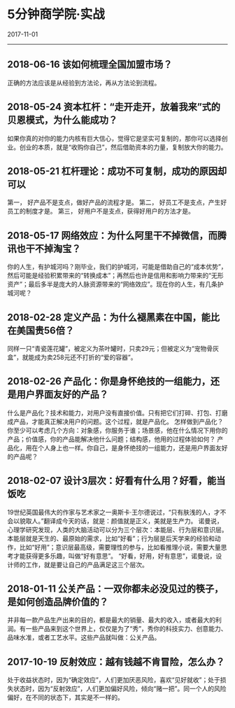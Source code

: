 # 5分钟商学院·实战
2017-11-01


--------------------------------------------------------------------------------


## 2018-06-16 该如何梳理全国加盟市场？
正确的方法应该是从经验到方法论，再从方法论到流程。


## 2018-05-24 资本杠杆：“走开走开，放着我来”式的贝恩模式，为什么能成功？
如果你真的对你的能力内核有巨大信心，觉得它是坚实可复制的，那你可以选择创业。创业的本质，就是“收购你自己”，然后借助资本的力量，复制放大你的能力。


## 2018-05-21 杠杆理论：成功不可复制，成功的原因却可以
第一， 好产品不是支点，做好产品的流程才是。
第二， 好员工不是支点，产生好员工的制度才是。
第三， 好用户不是支点，获得好用户的方法才是。


## 2018-05-17 网络效应：为什么阿里干不掉微信，而腾讯也干不掉淘宝？
你的人生，有护城河吗？刚毕业，我们的护城河，可能是借助自己的“成本优势”，然后可能是经验积累带来的“转换成本”；再然后也许是信用和影响力带来的“无形资产”；最后多半是庞大的人脉资源带来的“网络效应”。现在你的人生，有几条护城河呢？


## 2018-02-28 定义产品：为什么褪黑素在中国，能比在美国贵56倍？
同样一只“青瓷莲花罐”，被定义为茶叶罐时，只卖29元；但被定义为“宠物骨灰盒”，就能成为卖258元还不打折的“爱的容器”。


## 2018-02-26 产品化：你是身怀绝技的一组能力，还是用户界面友好的产品？
什么是产品化？技术和能力，对用户没有直接价值。只有把它们打碎、打包、打磨成产品，才能真正解决用户的问题。这个过程，就是产品化。
怎样做到产品化？你至少可以考虑几个方向：对象感，你服务于谁；场景感，他在什么情况下用你的产品；价值感，你的产品能解决他什么问题；结构感，他用的过程体验如何？
产品化，用在个人身上也一样。你自己，是身怀绝技的一组能力，还是用户界面友好的产品呢？


## 2018-02-07 设计3层次：好看有什么用？好看，能当饭吃
19世纪英国最伟大的作家与艺术家之一奥斯卡·王尔德说过，“只有肤浅的人，才不会以貌取人。”翻译成今天的话，就是：颜值就是正义，美就是生产力。
诺曼说，心理学研究发现，人类的大脑活动可以分为三个层次：本能层、行为层和意识层。本能层就是天生的、最原始的需求，比如“好看”；行为层是后天学来的经验和动作，比如“好用”；意识层最高级，需要理性的参与，比如看推理小说，需要大量思考才能获得更多乐趣，叫做“好有意思”。
“好看，好用，好有意思”，诺曼说，设计师的工作，就是要让自己的产品满足这三个层次。


## 2018-01-11 公关产品：一双你都未必没见过的筷子，是如何创造品牌价值的？
并非每一款产品生产出来的目的，都是最大的销量、最大的收入，或者最大的利润。有一些产品来到这个世界上，仅仅是为了“秀”，秀你的科技实力、创意能力、品味水准，或者工艺水平。这些产品就叫做：公关产品。


## 2017-10-19 反射效应：越有钱越不肯冒险，怎么办？
处于收益状态时，因为“确定效应”，人们更加厌恶风险，喜欢“见好就收”；处于损失状态时，因为“反射效应”，人们更加偏好风险，倾向“赌一把”。同一个人的风险偏好，在不同的状态下，其实是不一样的。
